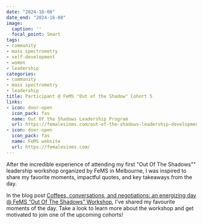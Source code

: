 ```yaml
---
date: "2024-16-08"
date_end: "2024-16-08"
image:
  caption: ''
  focal_point: Smart
tags:
- community
- mass spectrometry
- self-development
- women
- leadership
categories:
- community
- mass spectrometry
- leadership
title: Participant @ FeMS "Out of the Shadow" Cohort 5
links:
- icon: door-open
  icon_pack: fas
  name: Out Of the Shadows Leadership Program
  url: https://femalesinms.com/out-of-the-shadows-leadership-development-program/
- icon: door-open
  icon_pack: fas
  name: FeMS website
  url: https://femalesinms.com/
---
```


After the incredible experience of attending my first "Out Of The Shadows"" leadership workshop organized by FeMS in Melbourne, I was inspired to share my favorite moments, impactful quotes, and key takeaways from the day.

In the blog post [Coffees, conversations, and negotiations: an energizing day @ FeMS “Out Of The Shadows” Workshop](https://blog.massdynamics.com/mass-dynamics-blog/femsoutoftheshadowsblog), I’ve shared my favourite moments of the day. Take a look to learn more about the workshop and get motivated to join one of the upcoming cohorts!